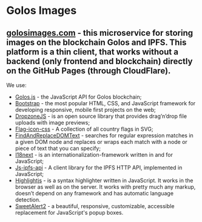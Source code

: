 # Golos Images

## [golosimages.com](https://golosimages.com/) - this microservice for storing images on the blockchain Golos and IPFS. This platform is a thin client, that works without a backend (only frontend and blockchain) directly on the GitHub Pages (through CloudFlare).

We use:
* [Golos.js](https://github.com/GolosChain/golos-js) - the JavaScript API for Golos blockchain;
* [Bootstrap](https://github.com/twbs/bootstrap) - the most popular HTML, CSS, and JavaScript framework for developing responsive, mobile first projects on the web;
* [DropzoneJS](http://www.dropzonejs.com) - is an open source library that provides drag’n’drop file uploads with image previews;
* [Flag-icon-css](https://github.com/lipis/flag-icon-css) -  A collection of all country flags in SVG;
* [FindAndReplaceDOMText](https://github.com/padolsey/findAndReplaceDOMText) -  searches for regular expression matches in a given DOM node and replaces or wraps each match with a node or piece of text that you can specify;
* [I18next](https://www.i18next.com) -  is an internationalization-framework written in and for JavaScript;
* [Js-ipfs-api](https://github.com/ipfs/js-ipfs-api) - A client library for the IPFS HTTP API, implemented in JavaScript;
* [Highlightjs](https://highlightjs.org/) - is a syntax highlighter written in JavaScript. It works in the browser as well as on the server. It works with pretty much any markup, doesn’t depend on any framework and has automatic language detection.
* [SweetAlert2](https://github.com/limonte/sweetalert2) - a beautiful, responsive, customizable, accessible replacement for JavaScript's popup boxes.
 
